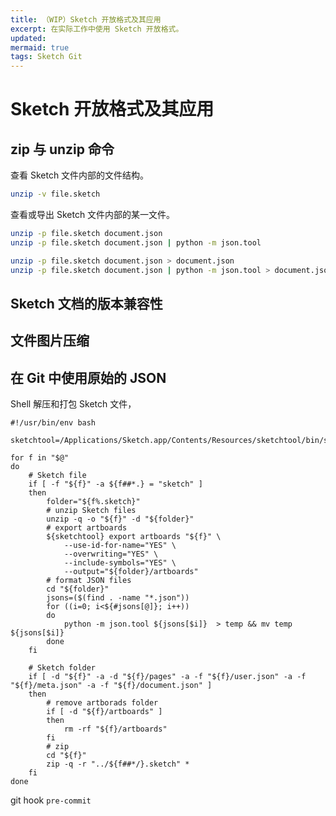 ```yaml
---
title: （WIP）Sketch 开放格式及其应用
excerpt: 在实际工作中使用 Sketch 开放格式。
updated:
mermaid: true
tags: Sketch Git
---
```


# Sketch 开放格式及其应用

## zip 与 unzip 命令

查看 Sketch 文件内部的文件结构。

```bash
unzip -v file.sketch
```

查看或导出 Sketch 文件内部的某一文件。

```bash
unzip -p file.sketch document.json
unzip -p file.sketch document.json | python -m json.tool
```

```bash
unzip -p file.sketch document.json > document.json
unzip -p file.sketch document.json | python -m json.tool > document.json
```

## Sketch 文档的版本兼容性

## 文件图片压缩

## 在 Git 中使用原始的 JSON

Shell 解压和打包 Sketch 文件，

```shell
#!/usr/bin/env bash

sketchtool=/Applications/Sketch.app/Contents/Resources/sketchtool/bin/sketchtool

for f in "$@"
do
    # Sketch file
    if [ -f "${f}" -a ${f##*.} = "sketch" ]
    then
        folder="${f%.sketch}"
        # unzip Sketch files
        unzip -q -o "${f}" -d "${folder}"
        # export artboards
        ${sketchtool} export artboards "${f}" \
            --use-id-for-name="YES" \
            --overwriting="YES" \
            --include-symbols="YES" \
            --output="${folder}/artboards"
        # format JSON files
        cd "${folder}"
        jsons=($(find . -name "*.json"))
        for ((i=0; i<${#jsons[@]}; i++))
        do
            python -m json.tool ${jsons[$i]}  > temp && mv temp ${jsons[$i]}
        done
    fi

    # Sketch folder
    if [ -d "${f}" -a -d "${f}/pages" -a -f "${f}/user.json" -a -f "${f}/meta.json" -a -f "${f}/document.json" ]
    then
        # remove artborads folder
        if [ -d "${f}/artboards" ]
        then
            rm -rf "${f}/artboards"
        fi
        # zip
        cd "${f}"
        zip -q -r "../${f##*/}.sketch" *
    fi
done
```


git hook `pre-commit`

